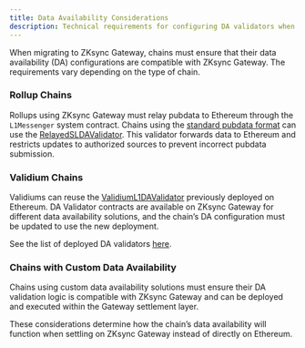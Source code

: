 ```yaml
---
title: Data Availability Considerations
description: Technical requirements for configuring DA validators when using ZKsync Gateway as a settlement layer.
---
```


When migrating to ZKsync Gateway, chains must ensure that their data availability (DA) configurations are compatible with ZKsync Gateway.
The requirements vary depending on the type of chain.

### Rollup Chains

Rollups using ZKsync Gateway must relay pubdata to Ethereum through the `L1Messenger` system contract.
Chains using the [standard pubdata format](https://github.com/matter-labs/era-contracts/blob/release-v27/docs/settlement_contracts/data_availability/rollup_da.md)
can use the [RelayedSLDAValidator](https://github.com/matter-labs/era-contracts/blob/release-v27/l1-contracts/contracts/state-transition/data-availability/RelayedSLDAValidator.sol).
This validator forwards data to Ethereum and restricts updates to authorized sources to prevent incorrect pubdata submission.

### Validium Chains

Validiums can reuse the [ValidiumL1DAValidator](https://github.com/matter-labs/era-contracts/blob/release-v27/l1-contracts/contracts/state-transition/data-availability/ValidiumL1DAValidator.sol)
previously deployed on Ethereum.
DA Validator contracts are available on ZKsync Gateway for different data availability solutions, and the chain’s DA configuration
must be updated to use the new deployment.

See the list of deployed DA validators [here](/zk-stack/running/validium#gateway).

### Chains with Custom Data Availability

Chains using custom data availability solutions must ensure their DA validation logic is compatible with ZKsync Gateway and
can be deployed and executed within the Gateway settlement layer.

These considerations determine how the chain’s data availability will function when settling on ZKsync Gateway instead of directly on Ethereum.
